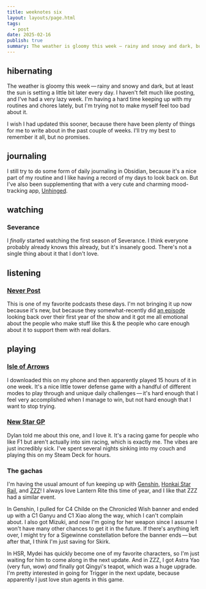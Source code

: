 ```yaml
---
title: weeknotes six
layout: layouts/page.html
tags:
  - post
date: 2025-02-16
publish: true
summary: The weather is gloomy this week — rainy and snowy and dark, but at least the sun is setting a little bit later every day.
---
```

## hibernating
The weather is gloomy this week — rainy and snowy and dark, but at least the sun is setting a little bit later every day. I haven't felt much like posting, and I've had a very lazy week. I'm having a hard time keeping up with my routines and chores lately, but I'm trying not to make myself feel too bad about it. 

I wish I had updated this sooner, because there have been plenty of things for me to write about in the past couple of weeks. I'll try my best to remember it all, but no promises.

## journaling
I still try to do some form of daily journaling in Obsidian, because it's a nice part of my routine and I like having a record of my days to look back on. But I've also been supplementing that with a very cute and charming mood-tracking app, [Unhinged](https://unhinged.life/). 

## watching
### Severance 
I *finally* started watching the first season of Severance. I think everyone probably already knows this already, but it's insanely good. There's not a single thing about it that I don't love.

## listening
### [Never Post](https://www.neverpo.st/)
This is one of my favorite podcasts these days. I'm not bringing it up now because it's new, but because they somewhat-recently did [an episode](https://share.transistor.fm/s/d0afce88) looking back over their first year of the show and it got me all emotional about the people who make stuff like this & the people who care enough about it to support them with real dollars. 

## playing
### [Isle of Arrows](https://apps.apple.com/us/app/isle-of-arrows-tower-defense/id1607942817)
I downloaded this on my phone and then apparently played 15 hours of it in one week. It's a nice little tower defense game with a handful of different modes to play through and unique daily challenges — it's hard enough that I feel very accomplished when I manage to win, but not hard enough that I want to stop trying.

### [New Star GP](https://store.steampowered.com/app/2217580/New_Star_GP/)
Dylan told me about this one, and I love it. It's a racing game for people who like F1 but aren't actually into sim racing, which is exactly me. The vibes are just incredibly sick. I've spent several nights sinking into my couch and playing this on my Steam Deck for hours.

### The gachas
I'm having the usual amount of fun keeping up with [Genshin](../../games/Genshin/index.md), [Honkai Star Rail](../../games/playing/Honkai%20Star%20Rail/index.md), and [ZZZ](../../games/ZZZ/index.md)! I always love Lantern Rite this time of year, and I like that ZZZ had a similar event. 

In Genshin, I pulled for C4 Childe on the Chronicled Wish banner and ended up with a C1 Ganyu and C1 Xiao along the way, which I can't complain about. I also got Mizuki, and now I'm going for her weapon since I assume I won't have many other chances to get it in the future. If there's anything left over, I might try for a Sigewinne constellation before the banner ends — but after that, I think I'm just saving for Skirk.

In HSR, Mydei has quickly become one of my favorite characters, so I'm just waiting for him to come along in the next update. And in ZZZ, I got Astra Yao (very fun, wow) *and* finally got Qingyi's teapot, which was a huge upgrade. I'm pretty interested in going for Trigger in the next update, because apparently I just love stun agents in this game.